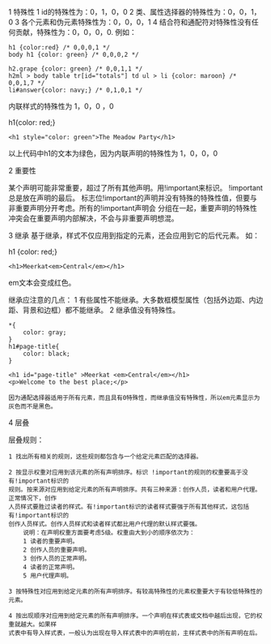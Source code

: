 1 特殊性
 1 id的特殊性为：0，1，0，0
 2 类、属性选择器的特殊性为：0，0，1，0
 3 各个元素和伪元素特殊性为：0，0，0，1
 4 结合符和通配符对特殊性没有任何贡献，特殊性为：0，0，0，0.
 例如：


 	h1 {color:red} /* 0,0,0,1 */
 	body h1 {color: green} /* 0,0,0,2 */

 	h2.grape {color: green} /* 0,0,1,1 */
 	h2ml > body table tr[id="totals"] td ul > li {color: maroon} /* 0,0,1,7 */
 	li#answer{color: navy;} /* 0,1,0,1 */

 内联样式的特殊性为 1，0，0 ，0

 h1{color: red;}

 `<h1 style="color: green">The Meadow Party</h1>`

 以上代码中h1的文本为绿色，因为内联声明的特殊性为 1，0，0，0

 2 重要性

 某个声明可能非常重要，超过了所有其他声明。用!important来标识。 !important总是放在声明的最后。
 标志位!important的声明并没有特殊的特殊性值，但要与非重要声明分开考虑。所有的!important声明会
 分组在一起，重要声明的特殊性冲突会在重要声明内部解决，不会与非重要声明想混。

3 继承 
基于继承，样式不仅应用到指定的元素，还会应用到它的后代元素。
如：


h1 {color: red;}

`<h1>Meerkat<em>Central</em></h1>` 

em文本会变成红色。

继承应注意的几点：
	1 有些属性不能继承。大多数框模型属性（包括外边距、内边距、背景和边框）都不能继承。
	2 继承值没有特殊性。

	*{
		color: gray;
	}
	h1#page-title{
		color: black;
	}

	<h1 id="page-title" >Meerkat <em>Central</em></h1>
	<p>Welcome to the best place;</p>

	因为通配选择器适用于所有元素，而且具有0特殊性，而继承值没有特殊性，所以em元素显示为灰色而不是黑色。

4 层叠

层叠规则：

	1 找出所有相关的规则，这些规则都包含与一个给定元素匹配的选择器。  

	2 按显示权重对应用到该元素的所有声明排序。标识 !important的规则的权重要高于没有!important标识的
	规则。按来源对应用到给定元素的所有声明排序。共有三种来源：创作人员，读者和用户代理。正常情况下，创作 
	人员样式要胜过读者的样式。有!important标识的读者样式要强于所有其他样式，这包括有!important标识的
	创作人员样式。创作人员样式和读者样式都比用户代理的默认样式要强。
		说明：在声明权重方面要考虑5级。权重由大到小的顺序依次为：
		1 读者的重要声明。
		2 创作人员的重要声明。
		3 创作人员的正常声明。
		4 读者的正常声明。
		5 用户代理声明。

	3 按特殊性对应用到给定元素的所有声明排序。有较高特殊性的元素权重要大于有较低特殊性的元素。

	4 按出现顺序对应用到给定元素的所有声明排序。一个声明在样式表或文档中越后出现，它的权重就越大。如果样
	式表中有导入样式表，一般认为出现在导入样式表中的声明在前，主样式表中的所有声明在后。
